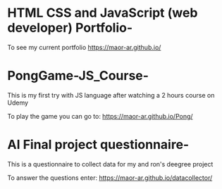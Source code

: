 
# HTML CSS and JavaScript (web developer) Portfolio-
To see my current portfolio 
https://maor-ar.github.io/

# PongGame-JS_Course-
This is my first try with JS language after watching a 2 hours course on Udemy

To play the game you can go to:
https://maor-ar.github.io/Pong/

# AI Final project questionnaire-
This is a questionnaire to collect data for my and ron's deegree project

To answer the questions enter:
https://maor-ar.github.io/datacollector/


